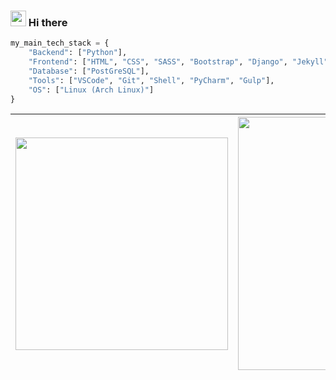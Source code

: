 ### <img src="https://media.giphy.com/media/hvRJCLFzcasrR4ia7z/giphy.gif" width="25px"> Hi there

<!--
**williamcanin/williamcanin** is a ✨ _special_ ✨ repository because its `README.md` (this file) appears on your GitHub profile.

Here are some ideas to get you started:

- 🔭 I’m currently working on ...
- 🌱 I’m currently learning ...
- 👯 I’m looking to collaborate on ...
- 🤔 I’m looking for help with ...
- 💬 Ask me about ...
- 📫 How to reach me: ...
- 😄 Pronouns: ...
- ⚡ Fun fact: ...
-->

```python
my_main_tech_stack = {
    "Backend": ["Python"],
    "Frontend": ["HTML", "CSS", "SASS", "Bootstrap", "Django", "Jekyll"],
    "Database": ["PostGreSQL"],
    "Tools": ["VSCode", "Git", "Shell", "PyCharm", "Gulp"],
    "OS": ["Linux (Arch Linux)"]
}
```

|<img width="340px" src="https://github-readme-stats.vercel.app/api/top-langs/?username=williamcanin&hide=html,css,scss,coffeescript,makefile,batchfile,ruby&hide_border=true&layout=compact&theme=buefy"/> | <img width="405px" src="https://github-readme-stats.vercel.app/api?username=williamcanin&theme=buefy&hide_border=true"/> |
|---------|-------|
 
